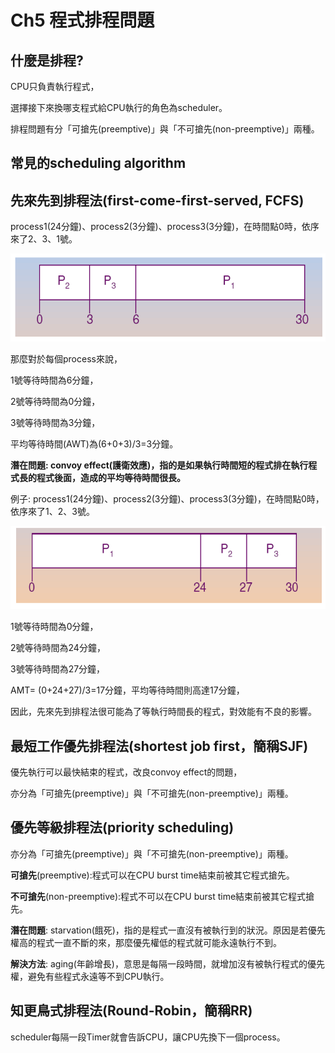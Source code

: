 Ch5 程式排程問題
===

## 什麼是排程?

CPU只負責執行程式，

選擇接下來換哪支程式給CPU執行的角色為scheduler。

排程問題有分「可搶先(preemptive)」與「不可搶先(non-preemptive)」兩種。

## 常見的scheduling algorithm

## 先來先到排程法(first-come-first-served, FCFS)

process1(24分鐘)、process2(3分鐘)、process3(3分鐘)，在時間點0時，依序來了2、3、1號。

![image](https://github.com/TiaoTiao87/sp108b/blob/master/final/IMG/Ch0501.png)

那麼對於每個process來說，

1號等待時間為6分鐘，

2號等待時間為0分鐘，

3號等待時間為3分鐘，

平均等待時間(AWT)為(6+0+3)/3=3分鐘。

**潛在問題: convoy effect(護衛效應)，指的是如果執行時間短的程式排在執行程式長的程式後面，造成的平均等待時間很長。**

例子: process1(24分鐘)、process2(3分鐘)、process3(3分鐘)，在時間點0時，依序來了1、2、3號。

![image](https://github.com/TiaoTiao87/sp108b/blob/master/final/IMG/Ch0502.png)

1號等待時間為0分鐘，

2號等待時間為24分鐘，

3號等待時間為27分鐘，

AMT= (0+24+27)/3=17分鐘，平均等待時間則高達17分鐘，

因此，先來先到排程法很可能為了等執行時間長的程式，對效能有不良的影響。

## 最短工作優先排程法(shortest job first，簡稱SJF)

優先執行可以最快結束的程式，改良convoy effect的問題，

亦分為「可搶先(preemptive)」與「不可搶先(non-preemptive)」兩種。

## 優先等級排程法(priority scheduling)

亦分為「可搶先(preemptive)」與「不可搶先(non-preemptive)」兩種。

**可搶先**(preemptive):程式可以在CPU burst time結束前被其它程式搶先。

**不可搶先**(non-preemptive):程式不可以在CPU burst time結束前被其它程式搶先。

**潛在問題**: starvation(餓死)，指的是程式一直沒有被執行到的狀況。原因是若優先權高的程式一直不斷的來，那麼優先權低的程式就可能永遠執行不到。

**解決方法**: aging(年齡增長)，意思是每隔一段時間，就增加沒有被執行程式的優先權，避免有些程式永遠等不到CPU執行。

## 知更鳥式排程法(Round-Robin，簡稱RR)

scheduler每隔一段Timer就會告訴CPU，讓CPU先換下一個process。
